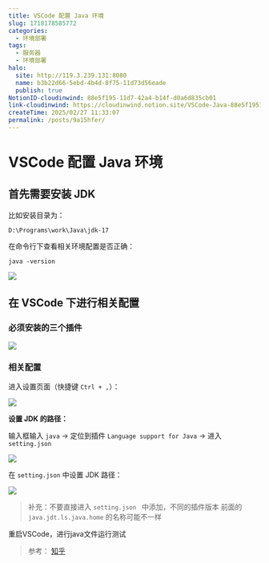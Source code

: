 ```yaml
---
title: VSCode 配置 Java 环境
slug: 1718178585772
categories:
  - 环境部署
tags:
  - 服务器
  - 环境部署
halo:
  site: http://119.3.239.131:8080
  name: b3b22d66-5ebd-4b4d-8f75-11d73d56eade
  publish: true
NotionID-cloudinwind: 88e5f195-11d7-42a4-b14f-d0a6d835cb01
link-cloudinwind: https://cloudinwind.notion.site/VSCode-Java-88e5f19511d742a4b14fd0a6d835cb01
createTime: 2025/02/27 11:33:07
permalink: /posts/9a15hfer/
---
```

# VSCode 配置 Java 环境


## 首先需要安装 JDK

比如安装目录为：

`D:\Programs\work\Java\jdk-17`

在命令行下查看相关环境配置是否正确：

`java -version` 

![](https://pic.imgdb.cn/item/66695384d9c307b7e96840db.png)


## 在 VSCode 下进行相关配置

### 必须安装的三个插件

![](https://pic.imgdb.cn/item/6669545ed9c307b7e96a0ff7.png)


### 相关配置

进入设置页面（快捷键 `Ctrl + ,`）：

![](https://pic.imgdb.cn/item/666954a5d9c307b7e96ab8ae.png)


**设置 JDK 的路径：**

输入框输入 `java` -> 定位到插件 `Language support for Java` -> 进入 `setting.json`

![](https://pic.imgdb.cn/item/66695569d9c307b7e96c563d.png)

在 `setting.json` 中设置 JDK 路径：

![](https://pic.imgdb.cn/item/666955a5d9c307b7e96d0301.png)

> 补充：不要直接进入 `setting.json ` 中添加，不同的插件版本 前面的 `java.jdt.ls.java.home` 的名称可能不一样


重启VSCode，进行java文件运行测试



> 参考： [知乎](https://zhuanlan.zhihu.com/p/684068017)


